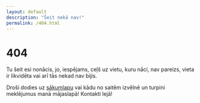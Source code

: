 ```yaml
---
layout: default
description: "Šeit nekā nav!"
permalink: /404.html
---
```

# 404

Tu šeit esi nonācis, jo, iespējams, ceļš uz vietu, kuru nāci, nav pareizs, vieta ir likvidēta vai arī tās nekad nav bijis.

Droši dodies uz [sākumlapu](/) vai kādu no saitēm izvēlnē un turpini meklējumus manā mājaslapā! Kontakti lejā!